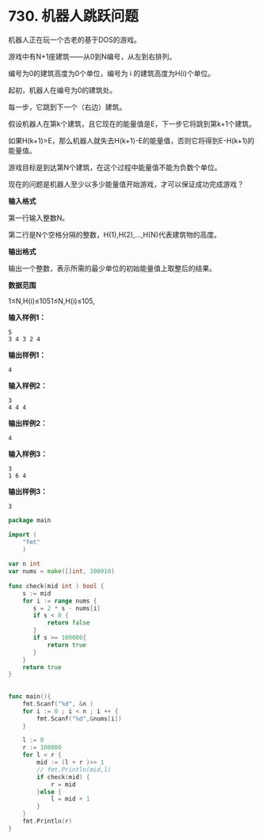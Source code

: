 # 730. 机器人跳跃问题



机器人正在玩一个古老的基于DOS的游戏。

游戏中有N+1座建筑——从0到N编号，从左到右排列。

编号为0的建筑高度为0个单位，编号为 i 的建筑高度为H\(i\)个单位。

起初，机器人在编号为0的建筑处。

每一步，它跳到下一个（右边）建筑。

假设机器人在第k个建筑，且它现在的能量值是E，下一步它将跳到第k+1个建筑。

如果H\(k+1\)&gt;E，那么机器人就失去H\(k+1\)-E的能量值，否则它将得到E-H\(k+1\)的能量值。

游戏目标是到达第N个建筑，在这个过程中能量值不能为负数个单位。

现在的问题是机器人至少以多少能量值开始游戏，才可以保证成功完成游戏？

**输入格式**

第一行输入整数N。

第二行是N个空格分隔的整数，H\(1\),H\(2\),…,H\(N\)代表建筑物的高度。

**输出格式**

输出一个整数，表示所需的最少单位的初始能量值上取整后的结果。

**数据范围**

1≤N,H\(i\)≤1051≤N,H\(i\)≤105,

**输入样例1：**

```text
5
3 4 3 2 4
```

**输出样例1：**

```text
4
```

**输入样例2：**

```text
3
4 4 4
```

**输出样例2：**

```text
4
```

**输入样例3：**

```text
3
1 6 4
```

**输出样例3：**

```text
3
```

```go
package main 

import (
    "fmt"
    )
    
var n int
var nums = make([]int, 100010)
    
func check(mid int ) bool {
    s := mid
    for i := range nums {
       s = 2 * s - nums[i]
       if s < 0 {
           return false
       }
       if s >= 100000{
           return true
       }
    }
    return true
}
    
    
func main(){
    fmt.Scanf("%d", &n )
    for i := 0 ; i < n ; i ++ {
        fmt.Scanf("%d",&nums[i])
    }

    l := 0
    r := 100000
    for l < r {
        mid := (l + r )>> 1
        // fmt.Println(mid,l)
        if check(mid) {
            r = mid
        }else {
            l = mid + 1
        }
    }
    fmt.Println(r)
}
```

